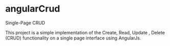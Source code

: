 # angularCrud
Single-Page CRUD 


This project is a simple implementation of the Create, Read, Update , Delete (CRUD) functionality on a single page interface using AngularJs.   
